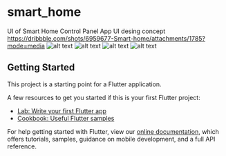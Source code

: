 # smart_home

UI of Smart Home Control Panel App 
UI desing concept https://dribbble.com/shots/6959677-Smart-home/attachments/1785?mode=media
![alt text](https://github.com/ertcs/smart_home/blob/master/screenshot/Screenshot%202019-08-19%20at%2010.44.45%20AM.png)
![alt text](https://github.com/ertcs/smart_home/blob/master/screenshot/Screenshot%202019-08-19%20at%2010.45.35%20AM.png)
![alt text](https://github.com/ertcs/smart_home/blob/master/screenshot/Screenshot%202019-08-19%20at%2010.50.45%20AM.png)
![alt text](https://github.com/ertcs/smart_home/blob/master/screenshot/Screenshot%202019-08-19%20at%2010.51.09%20AM.png)

## Getting Started

This project is a starting point for a Flutter application.

A few resources to get you started if this is your first Flutter project:

- [Lab: Write your first Flutter app](https://flutter.dev/docs/get-started/codelab)
- [Cookbook: Useful Flutter samples](https://flutter.dev/docs/cookbook)

For help getting started with Flutter, view our
[online documentation](https://flutter.dev/docs), which offers tutorials,
samples, guidance on mobile development, and a full API reference.
